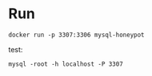 # Run
```
docker run -p 3307:3306 mysql-honeypot
```
test:
```
mysql -root -h localhost -P 3307
```


